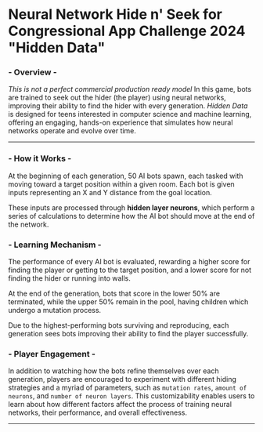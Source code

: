 # Neural Network Hide n' Seek for Congressional App Challenge 2024 "Hidden Data"


### - Overview -
*This is not a perfect commercial production ready model* In this game, bots are trained to seek out the hider (the player) using neural networks, improving their ability to find the hider with every generation. *Hidden Data* is designed for teens interested in computer science and machine learning, offering an engaging, hands-on experience that simulates how neural networks operate and evolve over time.
<hr>

### - How it Works -
At the beginning of each generation, 50 AI bots spawn, each tasked with moving toward a target position within a given room. Each bot is given inputs representing an X and Y distance from the goal location. 

These inputs are processed through **hidden layer neurons**, which perform a series of calculations to determine how the AI bot should move at the end of the network.

### - Learning Mechanism -
The performance of every AI bot is evaluated, rewarding a higher score for finding the player or getting to the target position, and a lower score for not finding the hider or running into walls.

At the end of the generation, bots that score in the lower 50% are terminated, while the upper 50% remain in the pool, having children which undergo a mutation process.

Due to the highest-performing bots surviving and reproducing, each generation sees bots improving their ability to find the player successfully.

### - Player Engagement - 
In addition to watching how the bots refine themselves over each generation, players are encouraged to experiment with different hiding strategies and a myriad of parameters, such as `mutation rates`, `amount of neurons`, and `number of neuron layers`. This customizability enables users to learn about how different factors affect the process of training neural networks, their performance, and overall effectiveness. 
<hr>
